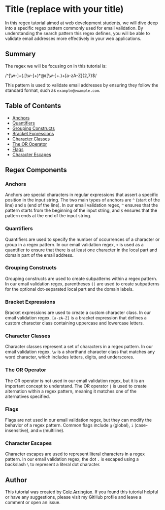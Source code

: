 # Title (replace with your title)

In this regex tutorial aimed at web development students, we will dive deep into a specific regex pattern commonly used for email validation. By understanding the search pattern this regex defines, you will be able to validate email addresses more effectively in your web applications.

## Summary

The regex we will be focusing on in this tutorial is:

/^[\w-]+(.[\w-]+)*@([\w-]+.)+[a-zA-Z]{2,7}$/

This pattern is used to validate email addresses by ensuring they follow the standard format, such as `example@example.com`.

## Table of Contents

- [Anchors](#anchors)
- [Quantifiers](#quantifiers)
- [Grouping Constructs](#grouping-constructs)
- [Bracket Expressions](#bracket-expressions)
- [Character Classes](#character-classes)
- [The OR Operator](#the-or-operator)
- [Flags](#flags)
- [Character Escapes](#character-escapes)

## Regex Components

### Anchors

Anchors are special characters in regular expressions that assert a specific position in the input string. The two main types of anchors are `^` (start of the line) and `$` (end of the line). In our email validation regex, `^` ensures that the pattern starts from the beginning of the input string, and `$` ensures that the pattern ends at the end of the input string.

### Quantifiers

Quantifiers are used to specify the number of occurrences of a character or group in a regex pattern. In our email validation regex, `+` is used as a quantifier to ensure that there is at least one character in the local part and domain part of the email address.

### Grouping Constructs

Grouping constructs are used to create subpatterns within a regex pattern. In our email validation regex, parentheses `()` are used to create subpatterns for the optional dot-separated local part and the domain labels.

### Bracket Expressions

Bracket expressions are used to create a custom character class. In our email validation regex, `[a-zA-Z]` is a bracket expression that defines a custom character class containing uppercase and lowercase letters.

### Character Classes

Character classes represent a set of characters in a regex pattern. In our email validation regex, `\w` is a shorthand character class that matches any word character, which includes letters, digits, and underscores.

### The OR Operator

The OR operator is not used in our email validation regex, but it is an important concept to understand. The OR operator `|` is used to create alternation within a regex pattern, meaning it matches one of the alternatives specified.


### Flags

Flags are not used in our email validation regex, but they can modify the behavior of a regex pattern. Common flags include `g` (global), `i` (case-insensitive), and `m` (multiline).

### Character Escapes

Character escapes are used to represent literal characters in a regex pattern. In our email validation regex, the dot `.` is escaped using a backslash `\` to represent a literal dot character.

## Author

This tutorial was created by [Cole Arrington](https://github.com/colearrington98). If you found this tutorial helpful or have any suggestions, please visit my GitHub profile and leave a comment or open an issue.